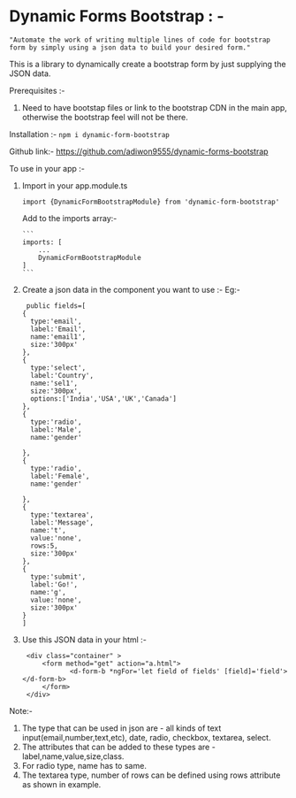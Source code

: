 # Dynamic Forms Bootstrap : -

    "Automate the work of writing multiple lines of code for bootstrap form by simply using a json data to build your desired form."

This is a library to dynamically create a bootstrap form by just supplying the JSON data.

Prerequisites :- 
1. Need to have bootstap files or link to the bootstrap CDN in the main app, otherwise the bootstrap feel will not be there.

Installation :-
 `npm i dynamic-form-bootstrap`

Github link:-
https://github.com/adiwon9555/dynamic-forms-bootstrap

To use in your app :-

1.  Import in your app.module.ts

       `import {DynamicFormBootstrapModule} from 'dynamic-form-bootstrap'`

    Add to the imports array:-
    
        ```
        imports: [
            ...
            DynamicFormBootstrapModule
        ]
        ```

2.  Create a json data in the component you want to use :-
    Eg:-
    ```
     public fields=[
    {
      type:'email',
      label:'Email',
      name:'email1',
      size:'300px'
    },
    {
      type:'select',
      label:'Country',
      name:'sel1',
      size:'300px',
      options:['India','USA','UK','Canada']
    },
    {
      type:'radio',
      label:'Male',
      name:'gender'
      
    },
    {
      type:'radio',
      label:'Female',
      name:'gender'
      
    },
    {
      type:'textarea',
      label:'Message',
      name:'t',
      value:'none',
      rows:5,
      size:'300px'
    },
    {
      type:'submit',
      label:'Go!',
      name:'g',
      value:'none',
      size:'300px'
    }
    ]
    ```

3. Use this JSON data in your html :-

    ```
     <div class="container" >
         <form method="get" action="a.html">
                <d-form-b *ngFor='let field of fields' [field]='field'></d-form-b>
         </form>
     </div>
    ```


Note:- 
1. The type that can be used in json are - all kinds of text input(email,number,text,etc), date, radio, checkbox, textarea, select.
2. The attributes that can be added to these types are - label,name,value,size,class.
3. For radio type, name has to same.
4. The textarea type, number of rows can be defined using rows attribute as shown in example.
